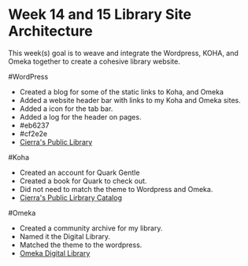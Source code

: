 # Week 14 and 15 Library Site Architecture

This week(s) goal is to weave and integrate the Wordpress, KOHA, and Omeka together to create a cohesive library website.

#WordPress
- Created a blog for some of the static links to Koha, and Omeka
- Added a website header bar with links to my Koha and Omeka sites. 
- Added a icon for the tab bar. 
- Added a log for the header on pages.
- #eb6237
- #cf2e2e
- [Cierra's Public Library](http://35.239.202.225/blog/)
 

#Koha
- Created an account for Quark Gentle
- Created a book for Quark to check out. 
- Did not need to match the theme to Wordpress and Omeka. 
- [Cierra's Public Lirbrary Catalog](http://34.118.204.27/)

#Omeka 
- Created a community archive for my library. 
- Named it the Digital Library.
- Matched the theme to the wordpress.
- [Omeka Digital Library](http://35.239.202.225/omeka/)



